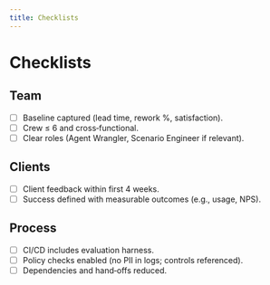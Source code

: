 ```yaml
---
title: Checklists
---
```


# Checklists

## Team
- [ ] Baseline captured (lead time, rework %, satisfaction).
- [ ] Crew ≤ 6 and cross‑functional.
- [ ] Clear roles (Agent Wrangler, Scenario Engineer if relevant).

## Clients
- [ ] Client feedback within first 4 weeks.
- [ ] Success defined with measurable outcomes (e.g., usage, NPS).

## Process
- [ ] CI/CD includes evaluation harness.
- [ ] Policy checks enabled (no PII in logs; controls referenced).
- [ ] Dependencies and hand‑offs reduced.
